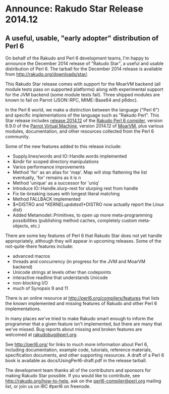 # Announce: Rakudo Star Release 2014.12

## A useful, usable, "early adopter" distribution of Perl 6

On behalf of the Rakudo and Perl 6 development teams, I'm happy to
announce the December 2014 release of "Rakudo Star", a useful and usable
distribution of Perl 6. The tarball for the December 2014 release is
available from <http://rakudo.org/downloads/star/>.

This Rakudo Star release comes with support for the MoarVM
backend (all module tests pass on supported platforms) along with
experimental support for the JVM backend (some module tests fail).
Three shipped modules are known to fail on Parrot (JSON::RPC,
MIME::Base64 and p6doc).

In the Perl 6 world, we make a distinction between the language
("Perl 6") and specific implementations of the language such as
"Rakudo Perl". This Star release includes [release 2014.12] of the
[Rakudo Perl 6 compiler], version 6.9.0 of the [Parrot Virtual
Machine], version 2014.12 of [MoarVM], plus various modules,
documentation, and other resources collected from the Perl 6
community.

[release 2014.12]:
    https://github.com/rakudo/rakudo/blob/nom/docs/announce/2014.12.md
[Rakudo Perl 6 compiler]: http://github.com/rakudo/rakudo
[Parrot Virtual Machine]: http://parrot.org
[MoarVM]: http://moarvm.org/

Some of the new features added to this release include:

- Supply.lines/words and IO::Handle.words implemented
- &indir for scoped directory manipulations
- Varios performance improvements
- Method 'for' as an alias for 'map'. Map will stop flattening the list eventually, 'for' remains as it is n
- Method 'unique' as a successor for 'uniq'
- Introduce IO::Handle.slurp-rest for slurping rest from handle
- Fix tie-breaking issues with longest literal matching
- Method FALLBACK implemented
- $*DISTRO and $*KERNEL updated ($*DISTRO now actually report the Linux dist)
- Added Metamodel::Primitives, to open up more meta-programming possibilities
  (publishing method caches, completely custom meta-objects, etc.)

There are some key features of Perl 6 that Rakudo Star does not yet
handle appropriately, although they will appear in upcoming releases.
Some of the not-quite-there features include:

  * advanced macros
  * threads and concurrency (in progress for the JVM and MoarVM backend)
  * Unicode strings at levels other than codepoints
  * interactive readline that understands Unicode
  * non-blocking I/O
  * much of Synopsis 9 and 11

There is an online resource at <http://perl6.org/compilers/features>
that lists the known implemented and missing features of Rakudo and
other Perl 6 implementations.

In many places we've tried to make Rakudo smart enough to inform the
programmer that a given feature isn't implemented, but there are many
that we've missed. Bug reports about missing and broken features are
welcomed at <rakudobug@perl.org>.

See <http://perl6.org/> for links to much more information about
Perl 6, including documentation, example code, tutorials, reference
materials, specification documents, and other supporting resources. A
draft of a Perl 6 book is available as docs/UsingPerl6-draft.pdf in
the release tarball.

The development team thanks all of the contributors and sponsors for
making Rakudo Star possible. If you would like to contribute, see
<http://rakudo.org/how-to-help>, ask on the <perl6-compiler@perl.org>
mailing list, or join us on IRC \#perl6 on freenode.
